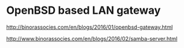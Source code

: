 # OpenBSD based LAN gateway

http://binorassocies.com/en/blogs/2016/01/openbsd-gateway.html

http://www.binorassocies.com/en/blogs/2016/02/samba-server.html
